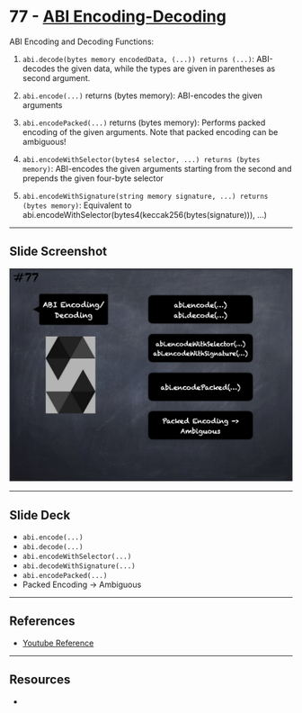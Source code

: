 # 77 - [ABI Encoding-Decoding](ABI%20Encoding-Decoding.md)
ABI Encoding and Decoding Functions:

1.  `abi.decode(bytes memory encodedData, (...)) returns (...)`: ABI-decodes the given data, while the types are given in parentheses as second argument.
    
2.  `abi.encode(...)` returns (bytes memory): ABI-encodes the given arguments
    
3.  `abi.encodePacked(...)` returns (bytes memory): Performs packed encoding of the given arguments. Note that packed encoding can be ambiguous!
    
4.  `abi.encodeWithSelector(bytes4 selector, ...) returns (bytes memory)`: ABI-encodes the given arguments starting from the second and prepends the given four-byte selector
    
5.  `abi.encodeWithSignature(string memory signature, ...) returns (bytes memory)`: Equivalent to abi.encodeWithSelector(bytes4(keccak256(bytes(signature))), …)

___
## Slide Screenshot
![077.png](../images/solidity101/077.png)
___
## Slide Deck
- `abi.encode(...)`
- `abi.decode(...)`
- `abi.encodeWithSelector(...)`
- `abi.decodeWithSignature(...)`
- `abi.encodePacked(...)`
- Packed Encoding -> Ambiguous
___
## References
- [Youtube Reference](https://youtu.be/WgU7KKKomMk?t=1377)

___
## Resources
- 
